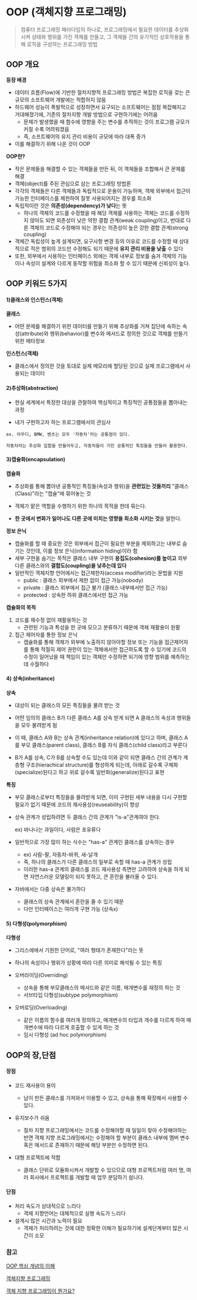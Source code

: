 # OOP (객체지향 프로그래밍)

> 컴퓨터 프로그래밍 패러다임의 하나로, 프로그래밍에서 필요한 데이터를 추상화시켜 상태와 행위를 가진 객체를 만들고, 그 객체들 간의 유기적인 상호작용을 통해 로직을 구성하는 프로그래밍 방법

## OOP 개요

**등장 배경**

- 데이터 흐름(Flow)에 기반한 절차지향적 프로그래밍 방법은 복잡한 로직을 갖는 큰 규모의 소프트웨어 개발에는 적합하지 않음
- 하드웨어 성능이 폭발적으로 성장하면서 요구되는 소프트웨어는 점점 복잡해지고 거대해졌기에, 기존의 절차지향 개발 방법으로 구현하기에는 어려움
  - 문제가 발생했을 때 함수에 영향을 주는 변수를 추적하는 것이 프로그램 규모가 커질 수록 어려워졌음
  - 즉, 소프트웨어의 유지 관리 비용이 규모에 따라 대폭 증가
- 이를 해결하기 위해 나온 것이 OOP

**OOP란?**

- 작은 문제들을 해결할 수 있는 객체들을 만든 뒤, 이 객체들을 조합해서 큰 문제를 해결
- 객체(object)를 주된 관심으로 삼는 프로그래밍 방법론
- 각각의 객체들은 다른 객체들과 독립적으로 운용이 가능하며, 객체 외부에서 접근이 가능한 인터페이스를 제한하여 잘못 사용되어지는 경우를 최소화
- 독립적이란 것은 **의존성(dependency)가 낮다**는 뜻
  - 하나의 객체의 코드를 수정했을 때 해당 객체를 사용하는 객체는 코드를 수정하지 않아도 되면 외존성이 낮은 약한 결합 관계(weak coupling)이고, 반대로 다른 객체의 코드로 수정해야 되는 경우는 의존성이 높은 강한 결합 관계(strong coupling)
- 객체간 독립성이 높게 설계되면, 요구사항 변경 등의 이유로 코드를 수정할 때 상대적으로 적은 범위의 코드만 수정해도 되기 때문에 **유지 관리 비용을 낮출** 수 있다
- 또한, 외부에서 사용하는 인터페이스 외에는 객체 내부로 정보를 숨겨 객체의 기능이나 속성이 설계와 다르게 동작할 위험을 최소화 할 수 있기 때문에 신뢰성이 높다.



## OOP 키워드 5가지

#### 1)클래스와 인스턴스(객체)

**클래스**

- 어떤 문제를 해결하기 위한 데이터를 만들기 위해 추상화를 거쳐 집단에 속하는 속성(attribute)와 행위(behavior)를 변수와 메서드로 정의한 것으로 객체를 만들기 위한 메타정보

**인스턴스(객체)**

- 클래스에서 정의한 것을 토대로 실제 메모리에 할당된 것으로 실제 프로그램에서 사용되는 데이터



#### 2)추상화(abstraction)

- 현실 세계에서 특정한 대상을 관찰하여 핵심적이고 특징적인 공통점들을 뽑아내는 과정

- 내가 구현하고자 하는 프로그램에서의 관심사

```
ex. 아우디, BMW, 벤츠는 모두 '자동차'라는 공통점이 있다.

자동차라는 추상화 집합을 만들어두고, 자동차들이 가진 공통적인 특징들을 만들어 활용한다.
```



#### 3)캡슐화(encapsulation)

**캡슐화**

- 추상화를 통해 뽑아낸 공통적인 특징들(속성과 행위)을 **관련있는 것들끼리** "클래스(Class)"라는 "캡슐"에 묶어놓는 것

- 객체가 맡은 역할을 수행하기 위한 하나의 목적을 한데 묶는다.
- **한 곳에서 변화가 일어나도 다른 곳에 미치는 영향을 최소화 시키는 것**을 말한다.



**정보 은닉**

- 캡슐화를 할 때 중요한 것은 외부에서 접근이 필요한 부분을 제외하고는 내부로 숨기는 것인데, 이를 정보 은닉(information hiding)이라 함
- 세부 구현을 숨기는 목적은 클래스 내부 구현의 **응집도(cohesion)를 높이고** 외부 다른 클래스와의 **결합도(coupling)을 낮추는데 있다**
- 일반적인 객체지향 언어에서는 접근제한자(access modifier)라는 문법을 지원
  - public : 클래스 외부에서 제한 없이 접근 가능(nobody)
  - private : 클래스 외부에서 접근 불가 (클래스 내부에서만 접근 가능)
  - protected : 상속한 하위 클래스에서만 접근 가능



**캡슐화의 목적**

1. 코드를 재수정 없이 재활용하는 것
   - 관련된 기능과 특성을 한 곳에 모으고 분류하기 때문에 객체 재활용이 원활
2. 접근 제어자를 통한 정보 은닉
   - 캡슐화를 통해 객체가 외부에 노출하지 않아야할 정보 또는 기능을 접근제어자를 통해 적절히 제어 권한이 있는 객체에서만 접근하도록 할 수 있기에 코드의 수정이 일어났을 때 책임이 있는 객체만 수정하면 되기에 영향 범위를 예측하는데 수월하다



#### 4) 상속(inheritance)

**상속**

- 대상이 되는 클래스의 모든 특징들을 물려 받는 것
- 어떤 임의의 클래스 B가 다른 클래스 A를 상속 받게 되면 A 클래스의 속성과 행위들을 모두 물려받게 됨

- 이 때, 클래스 A와 B는 상속 관계(inheritance relation)에 있다고 하며, 클래스 A를 부모 클래스(parent class), 클래스 B를 자식 클래스(child class)라고 부른다
- B가 A를 상속, C가 B를 상속할 수도 있는데 이와 같이 되면 클래스 간의 관계가 계층형 구조(hierachical structure)를 형성하게 되는데, 아래로 갈수록 구체화(specialize)된다고 하고 위로 갈수록 일반화(generalize)된다고 표현



**특징**

- 부모 클래스로부터 특징들을 물려받게 되면, 이미 구현된 세부 내용을 다시 구현할 필요가 없기 때문에 코드의 재사용성(reuseability)이 향상

- 상속 관계가 성립하려면 두 클래스 간의 관계가 "is-a"관계여야 한다. 

  ex) 바나나는 과일이다, 사람은 포유류다

- 일반적으로 가장 많이 하는 식수는 "has-a" 관계인 클래스를 상속하는 경우

  - ex) 사람-팔, 자동차-바퀴, 새-날개
  - 즉, 하나의 클래스가 다른 클래스의 일부로 속할 때 has-a 관계가 성립
  - 이러한 has-a 관계의 클래스를 코드 재사용성 측면만 고려하여 상속을 하게 되면 자연스러운 모델링이 되지 못하고, 큰 혼란을 불러올 수 있다.

- 자바에서는 다중 상속은 불가하다
  - 클래스의 상속 관계에서 혼란을 줄 수 있기 때문
  - 다만 인터페이스는 여러개 구현 가능 (상속x)



#### 5) 다형성(polymorphism)

**다형성**

- 그리스에에서 기원한 단어로, "여러 형태가 존재한다"라는 뜻

- 하나의 속성이나 행위가 상황에 따라 다른 의미로 해석될 수 있는 특징

- 오버라이딩(Overriding)
  - 상속을 통해 부모클래스의 메서드와 같은 이름, 매개변수를 재정의 하는 것
  - 서브타입 다형성(subtype polymorphism)

- 오버로딩(Overloading)
  - 같은 이름의 함수를 여러개 정의하고, 매개변수의 타입과 개수를 다르게 하여 매개변수에 따라 다르게 호출할 수 있게 하는 것
  - 임시 다형성 (ad hoc polymorphism)



## OOP의 장,단점

#### 장점

- 코드 재사용이 용이
  - 남이 만든 클래스를 가져와서 이용할 수 있고, 상속을 통해 확장해서 사용할 수 있다.

- 유지보수가 쉬움
  - 절차 지향 프로그래밍에서는 코드를 수정해야할 때 일일이 찾아 수정해야하는 반면 객체 지향 프로그래밍에서는 수정해야 할 부분이 클래스 내부에 멤버 변수 혹은 메서드로 존재하기 때문에 해당 부분만 수정하면 된다.

- 대형 프로젝트에 적합
  - 클래스 단위로 모듈화시켜서 개발할 수 있으므로 대형 프로젝트처럼 여러 명, 여러 회사에서 프로젝트를 개발할 때 업무 분담하기 쉽니다.

#### 단점

- 처리 속도가 상대적으로 느리다
  - 객체 지향언어는 대체적으로 실행 속도가 느리다
- 설계시 많은 시간과 노력이 필요
  - 객체가 처리하려는 것에 대한 정확한 이해가 필요하기에 설계단계부터 많은 시간이 소모



### 참고

[OOP 핵심 개념의 이해](https://gracefulprograming.tistory.com/130)

[객체지향 프로그래밍](https://github.com/gyoogle/tech-interview-for-developer/blob/master/Computer%20Science/Software%20Engineering/Object-Oriented%20Programming.md)

[객체 지향 프로그래밍이 뭔가요?](https://jeong-pro.tistory.com/95)

